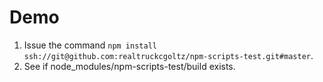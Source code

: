 # Demo
1. Issue the command `npm install ssh://git@github.com:realtruckcgoltz/npm-scripts-test.git#master`.
1. See if node_modules/npm-scripts-test/build exists.
